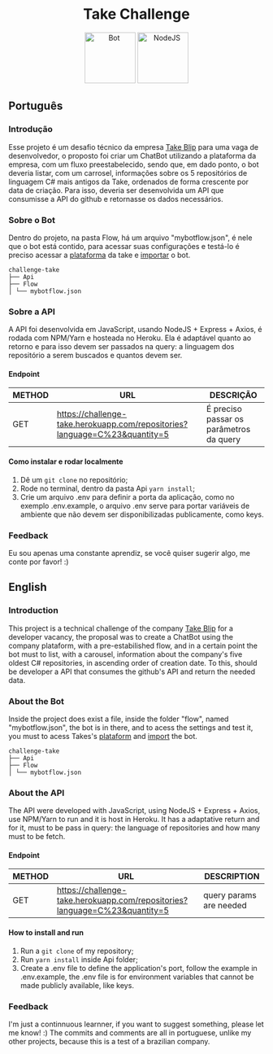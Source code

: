 <div align="center">
  <h1>Take Challenge</h1>
  <img src="https://avatars.githubusercontent.com/u/5568767?v=4" width="auto" height="100" alt="Bot">
  <img src="https://upload.wikimedia.org/wikipedia/commons/thumb/d/d9/Node.js_logo.svg/1280px-Node.js_logo.svg.png" width="auto" height="100" alt="NodeJS">
</div>

## Português

### Introdução

Esse projeto é um desafio técnico da empresa [Take Blip](https://www.take.net) para uma vaga de desenvolvedor, o proposto foi criar um ChatBot utilizando a plataforma da empresa, com um fluxo preestabelecido, sendo que, em dado ponto, o bot deveria listar, com um carrosel, informações sobre os 5 repositórios de linguagem C# mais antigos da Take, ordenados de forma crescente por data de criação.
Para isso, deveria ser desenvolvida um API que consumisse a API do github e retornasse os dados necessários.

### Sobre o Bot

Dentro do projeto, na pasta Flow, há um arquivo "mybotflow.json", é nele que o bot está contido, para acessar suas configurações e testá-lo é preciso acessar a [plataforma](https://account.blip.ai/login) da take e [importar](https://help.blip.ai/hc/pt-br/articles/360059353133-Como-importar-o-fluxo-de-um-bot-no-Builder) o bot. 
```
challenge-take
├── Api
├── Flow
│ └── mybotflow.json
```

### Sobre a API

A API foi desenvolvida em JavaScript, usando NodeJS + Express + Axios, é rodada com NPM/Yarn e hosteada no Heroku.
Ela é adaptável quanto ao retorno e para isso devem ser passados na query: a linguagem dos repositório a serem buscados e quantos devem ser.

#### Endpoint
| METHOD | URL                                                                               |                DESCRIÇÃO                |
| ------ | --------------------------------------------------------------------------------- | --------------------------------------- |
| GET    | https://challenge-take.herokuapp.com/repositories?language=C%23&quantity=5  | É preciso passar os parâmetros da query |

#### Como instalar e rodar localmente
1. Dê um `git clone` no repositório;
2. Rode no terminal, dentro da pasta Api `yarn install`;
3. Crie um arquivo .env para definir a porta da aplicação, como no exemplo .env.example, o arquivo .env serve para portar variáveis de ambiente que não devem ser disponibilizadas publicamente, como keys.

### Feedback
Eu sou apenas uma constante aprendiz, se você quiser sugerir algo, me conte por favor! :) 

## English

### Introduction

This project is a technical challenge of the company [Take Blip](https://www.take.net) for a developer vacancy, the proposal was to create a ChatBot using the company plataform, with a pre-estabilished flow, and in a certain point the bot must to list, with a carousel, information about the company's five oldest C# repositories, in ascending order of creation date.
To this, should be developer a API that consumes the github's API and return the needed data. 

### About the Bot

Inside the project does exist a file, inside the folder "flow", named "mybotflow.json", the bot is in there, and to acess the settings and test it, you must to acess Takes's [plataform](https://account.blip.ai/login) and [import](https://help.blip.ai/hc/pt-br/articles/360059353133-Como-importar-o-fluxo-de-um-bot-no-Builder) the bot.
```
challenge-take
├── Api
├── Flow
│ └── mybotflow.json
```
### About the API
The API were developed with JavaScript, using NodeJS + Express + Axios, use NPM/Yarn to run and it is host in Heroku.
It has a adaptative return and for it, must to be pass in query: the language of repositories and how many must to be fetch.

#### Endpoint
| METHOD | URL                                                                               |               DESCRIPTION               |
| ------ | --------------------------------------------------------------------------------- | --------------------------------------- |
| GET    | https://challenge-take.herokuapp.com/repositories?language=C%23&quantity=5        |         query params are needed         |

#### How to install and run
1. Run a `git clone` of my repository;
2. Run `yarn install` inside Api folder;
3. Create a .env file to define the application's port, follow the example in .env.example, the .env file is for environment variables that cannot be made publicly available, like keys.

### Feedback
I'm just a continnuous learnner, if you want to suggest something, please let me know! :)
The commits and comments are all in portuguese, unlike my other projects, because this is a test of a brazilian company.
